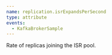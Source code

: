 ```yaml
---
name: replication.isrExpandsPerSecond
type: attribute
events:
  - KafkaBrokerSample
---
```


Rate of replicas joining the ISR pool.